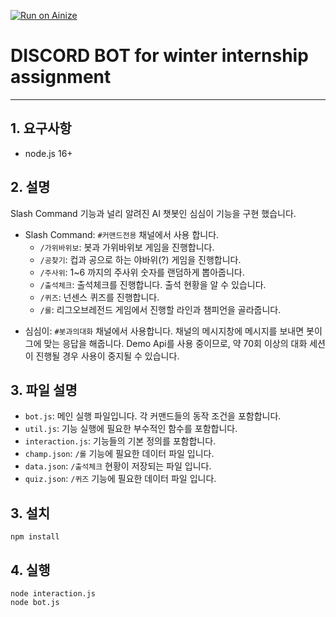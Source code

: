 [![Run on Ainize](https://ainize.ai/images/run_on_ainize_button.svg)](https://ainize.web.app/redirect?git_repo=https://github.com/Ryanbae94/discord-bot)

# DISCORD BOT for winter internship assignment
---
## 1. 요구사항

+ node.js 16+

## 2. 설명
Slash Command 기능과 널리 알려진 AI 챗봇인 심심이 기능을 구현 했습니다.

- Slash Command: `#커맨드전용` 채널에서 사용 합니다.
    - `/가위바위보`: 봇과 가위바위보 게임을 진행합니다.
    - `/공찾기`: 컵과 공으로 하는 야바위(?) 게임을 진행합니다.
    - `/주사위`: 1~6 까지의 주사위 숫자를 랜덤하게 뽑아줍니다.
    - `/출석체크`: 출석체크를 진행합니다. 출석 현황을 알 수 있습니다.
    - `/퀴즈`: 넌센스 퀴즈를 진행합니다.
    - `/롤`: 리그오브레전드 게임에서 진행할 라인과 챔피언을 골라줍니다.


+ 심심이: `#봇과의대화` 채널에서 사용합니다. 채널의 메시지창에 메시지를 보내면 봇이 그에 맞는 응답을 해줍니다. Demo Api를 사용 중이므로, 약 70회 이상의 대화 세션이 진행될 경우 사용이 중지될 수 있습니다.


## 3. 파일 설명
- `bot.js`: 메인 실행 파일입니다. 각 커맨드들의 동작 조건을 포함합니다.
- `util.js`: 기능 실행에 필요한 부수적인 함수를 포함합니다.
- `interaction.js`: 기능들의 기본 정의를 포함합니다.
- `champ.json`: `/롤` 기능에 필요한 데이터 파일 입니다.
- `data.json`: `/출석체크` 현황이 저장되는 파일 입니다.
- `quiz.json`: `/퀴즈` 기능에 필요한 데이터 파일 입니다.

## 3. 설치
```
npm install
```

## 4. 실행
```
node interaction.js
node bot.js
